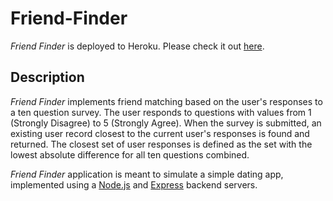 # Friend-Finder

*Friend Finder* is deployed to Heroku. Please check it out [here](https://still-lowlands-88999.herokuapp.com/).

## Description

*Friend Finder* implements friend matching based on the user's responses to a ten question survey. The user responds to questions with values from 1 (Strongly Disagree) to 5 (Strongly Agree). When the survey is submitted, an existing user record closest to the current user's responses is found and returned. The closest set of user responses is defined as the set with the lowest absolute difference for all ten questions combined.

*Friend Finder* application is meant to simulate a simple dating app, implemented using a [Node.js](https://nodejs.org/en/) and [Express](https://expressjs.com/) backend servers.


	


